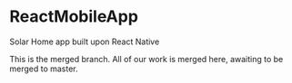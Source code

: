 # ReactMobileApp
Solar Home app built upon React Native

This is the merged branch. All of our work is merged here, awaiting to be merged to master.

